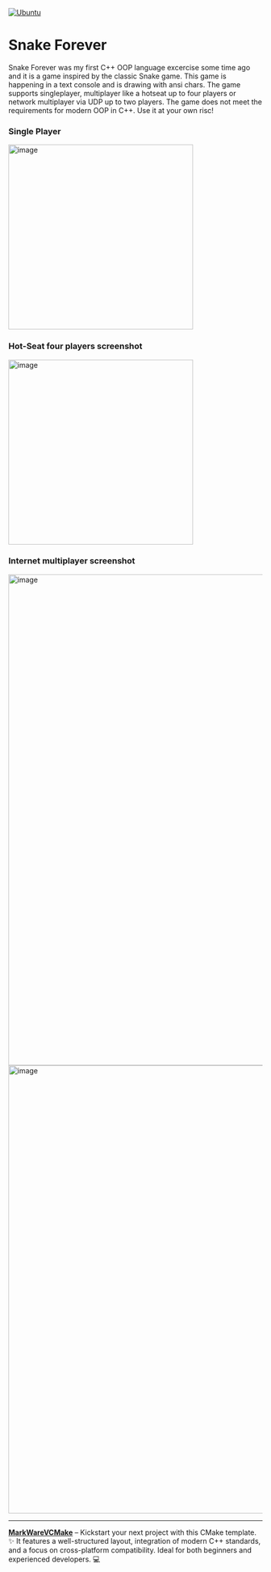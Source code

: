 [![Ubuntu](https://github.com/tomasmark79/snake-in-shell-cpp/actions/workflows/ubuntu.yml/badge.svg)](https://github.com/tomasmark79/snake-in-shell-cpp/actions/workflows/ubuntu.yml)

# Snake Forever

Snake Forever was my first C++ OOP language excercise some time ago and it is a game inspired by the classic Snake game. This game is happening in a text console and is drawing with ansi chars. The game supports singleplayer, multiplayer like a hotseat up to four players or network multiplayer via UDP up to two players. The game does not meet the requirements for modern OOP in C++. Use it at your own risc!

### Single Player

<img width="366" alt="image" src="https://github.com/user-attachments/assets/34a80fc8-60af-45ab-aed4-7f7dadfe4edb">

### Hot-Seat four players screenshot

<img width="366" alt="image" src="https://github.com/user-attachments/assets/330b87ac-57bc-456d-a74f-0b2e5c6d7673">

### Internet multiplayer screenshot

<img width="972" alt="image" src="https://github.com/user-attachments/assets/1bcb0d2f-f442-4a26-a35f-19c53476674a">
<img width="887" alt="image" src="https://github.com/user-attachments/assets/715ce396-6a9a-4409-bdbb-8adb074e95b7">

--- 

**[MarkWareVCMake](https://github.com/tomasmark79/MarkWareVCMake)** – Kickstart your next project with this CMake template. ✨ It features a well-structured layout, integration of modern C++ standards, and a focus on cross-platform compatibility. Ideal for both beginners and experienced developers. 💻



